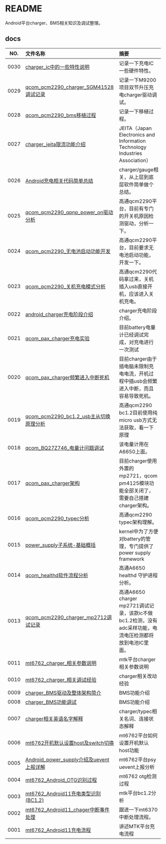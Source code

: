 # README

Android平台charger、BMS相关知识及调试整理。

## docs

NO.|文件名称|摘要
:--:|:--|:--
0030| [charger_ic中的一些特性说明](docs/0030_charger_ic中的一些特性说明.md) | 记录一下充电IC一些硬件特性。
0029| [qcom_qcm2290_charger_SGM41528调试记录](docs/0029_qcom_qcm2290_charger_SGM41528调试记录.md) | 记录一下M9200项目双节升压充电charger驱动调试。
0028| [qcom_qcm2290_bms移植过程](docs/0028_qcom_qcm2290_bms移植过程.md) | 记录一下移植过程。
0027| [charger_jeita限流功能介绍](docs/0027_charger_jeita限流功能介绍.md) | JEITA（Japan Electronics and Information Technology Industries Association）
0026| [Android充电相关代码简单总结](docs/0026_Android充电相关代码简单总结.md) | charger/gauge相关，从上层到底层软件简单做个总结。
0025| [qcom_qcm2290_qpnp_power_on驱动分析](docs/0025_qcom_qcm2290_qpnp_power_on驱动分析.md) | 高通qcm2290平台，目前有专门的开关机原因检测驱动，分析一下。
0024| [qcom_qcm2290_无电池启动功能开发](docs/0024_qcom_qcm2290_无电池启动功能开发.md) | 高通qcm2290平台，目前要求无电池启动功能，开发一下。
0023| [qcom_qcm2290_关机充电模式分析](docs/0023_qcom_qcm2290_关机充电模式分析.md) | 高通qcm2290代码拿过来，关机插入usb直接开机，应该进入关机充电。
0022| [android_charger充电阶段介绍](docs/0022_android_charger充电阶段介绍.md) | charger充电阶段介绍。
0021| [qcom_pax_charger充电实验](docs/0021_qcom_pax_charger充电实验.md) | 目前battery电量计已经调试完成，对充电进行一次测试
0020| [qcom_pax_charger频繁进入中断死机](docs/0020_qcom_pax_charger频繁进入中断死机.md) | 目前charger由于插电脑未限制充电电流，开机过程中插usb会频繁进入中断，而且容易导致死机。
0019| [qcom_qcm2290_bc1.2_usb主从切换原理分析](docs/0019_qcom_qcm2290_bc1.2_usb主从切换原理分析.md) | 高通qcm2290 bc1.2目前使用纯micro usb方式无法获取，看一下原理
0018| [qcom_BQ27Z746_电量计问题调试](docs/0018_qcom_BQ27Z746_电量计问题调试.md) | 该电量计用在A6650上面。
0017| [qcom_pax_charger架构](docs/0017_qcom_pax_charger架构.md) | 目前charger使用外置的mp2721，qcom pm4125模块功能全部关闭了，需要自己搭建charger架构。
0016| [qcom_qcm2290_typec分析](docs/0016_qcom_qcm2290_typec分析.md) | 高通qcm2290 typec架构理解。
0015| [power_supply子系统-基础概括](docs/0015_power_supply子系统-基础概括.md) | kernel中为了方便对battery的管理，专门提供了power supply framework
0014| [qcom_healthd软件流程分析](docs/0014_qcom_healthd软件流程分析.md) | 高通A6650 healthd 守护进程分析。
0013| [qcom_qcm2290_charger_mp2712调试记录](docs/0013_qcom_qcm2290_charger_mp2712调试记录.md) | 高通A6650 charger mp2721调试记录，该款ic不做bc1.2检测，没有adc采样功能，电流电压检测都将放到电池IC里面。
0011| [mt6762_charger_相关参数说明](docs/0011_mt6762_charger_相关参数说明.md) | mtk平台charger相关参数说明
0010| [mt6762_charger_相关调试经验](docs/0010_mt6762_charger_相关调试经验.md) | charger相关改动经验
0009| [charger_BMS驱动及整体架构简介](docs/0009_charger_BMS驱动及整体架构简介.md) | BMS功能介绍
0008| [charger_BMS功能调试](docs/0008_charger_BMS功能调试.md) | BMS功能介绍
0007| [charger相关英语名字解释](docs/0007_charger相关英语名字解释.md) | charger/typec相关名词、连接状态解释
0006| [mt6762开机默认设置host及switch切换](docs/0006_mt6762开机默认设置host及switch切换.md) | mt6762平台如何设置开机默认host功能
0005| [Android_power_supply介绍及uevent上报详解](docs/0005_Android_power_supply介绍及uevent上报详解.md) | mt6762平台psy uevent上报分析
0004| [mt6762_Android_OTG识别过程](docs/0004_mt6762_Android_OTG识别过程.md) | mt6762 otg检测过程
0003| [mt6762_Android11充电类型识别(BC1.2)](docs/0003_mt6762_Android11充电类型识别(BC1.2).md) | mtk平台bc1.2分析
0002| [mt6762_Android11_chager中断事件处理](docs/0002_mt6762_Android11_chager中断事件处理.md) | 跟进一下mt6370中断处理流程。
0001| [mt6762_Android11充电流程](docs/0001_mt6762_Android11充电流程.md) | 讲述MTK平台充电流程
